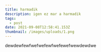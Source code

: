 ```yaml
---
title: harmadik
description: igen ez mar a harmadik
tags:
  - post
date: 2021-09-08T12:58:41.153Z
thumbnail: /images/uploads/1.png
---
```

dewdewfewfwefwefewfwefewefwewdewdwe